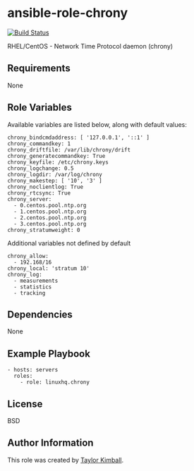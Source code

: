 # ansible-role-chrony

[![Build Status](https://travis-ci.org/linuxhq/ansible-role-chrony.svg?branch=master)](https://travis-ci.org/linuxhq/ansible-role-chrony)

RHEL/CentOS - Network Time Protocol daemon (chrony)

## Requirements

None

## Role Variables

Available variables are listed below, along with default values:

    chrony_bindcmdaddress: [ '127.0.0.1', '::1' ]
    chrony_commandkey: 1
    chrony_driftfile: /var/lib/chrony/drift
    chrony_generatecommandkey: True
    chrony_keyfile: /etc/chrony.keys
    chrony_logchange: 0.5
    chrony_logdir: /var/log/chrony
    chrony_makestep: [ '10', '3' ]
    chrony_noclientlog: True
    chrony_rtcsync: True
    chrony_server:
      - 0.centos.pool.ntp.org
      - 1.centos.pool.ntp.org
      - 2.centos.pool.ntp.org
      - 3.centos.pool.ntp.org
    chrony_stratumweight: 0

Additional variables not defined by default

    chrony_allow:
      - 192.168/16
    chrony_local: 'stratum 10'
    chrony_log:
      - measurements
      - statistics
      - tracking

## Dependencies

None

## Example Playbook

    - hosts: servers
      roles:
        - role: linuxhq.chrony

## License

BSD

## Author Information

This role was created by [Taylor Kimball](http://www.linuxhq.org).
